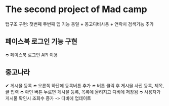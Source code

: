 # The second project of Mad camp
탭구조 구현: 첫번째 두번째 맵 기능 동일 + 몽고디비사용 + 연락처 검색기능 추가

## 페이스북 로그인 기능 구현
  &#10158; 페이스북 로그인 API 이용
  
  
## 중고나라

&#10004; 게시물 등록
  &#10158; 오른쪽 하단에 등록버튼 추가
  &#10158; 버튼 클릭 후 게시물 사진 등록, 제목, 글 입력
  &#10158; 확인 버튼 누르면 게시물 등록, 목록에 올려지고 디비에 저장됨
  &#10158; 사용자가 게시물 확인시 조회수 증가 -> 디비에 업데이트
